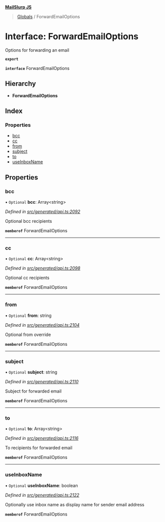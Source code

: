 **[MailSlurp JS](../README.md)**

> [Globals](../README.md) / ForwardEmailOptions

# Interface: ForwardEmailOptions

Options for forwarding an email

**`export`** 

**`interface`** ForwardEmailOptions

## Hierarchy

* **ForwardEmailOptions**

## Index

### Properties

* [bcc](forwardemailoptions.md#bcc)
* [cc](forwardemailoptions.md#cc)
* [from](forwardemailoptions.md#from)
* [subject](forwardemailoptions.md#subject)
* [to](forwardemailoptions.md#to)
* [useInboxName](forwardemailoptions.md#useinboxname)

## Properties

### bcc

• `Optional` **bcc**: Array\<string>

*Defined in [src/generated/api.ts:2092](https://github.com/mailslurp/mailslurp-client/blob/24bff2e/src/generated/api.ts#L2092)*

Optional bcc recipients

**`memberof`** ForwardEmailOptions

___

### cc

• `Optional` **cc**: Array\<string>

*Defined in [src/generated/api.ts:2098](https://github.com/mailslurp/mailslurp-client/blob/24bff2e/src/generated/api.ts#L2098)*

Optional cc recipients

**`memberof`** ForwardEmailOptions

___

### from

• `Optional` **from**: string

*Defined in [src/generated/api.ts:2104](https://github.com/mailslurp/mailslurp-client/blob/24bff2e/src/generated/api.ts#L2104)*

Optional from override

**`memberof`** ForwardEmailOptions

___

### subject

• `Optional` **subject**: string

*Defined in [src/generated/api.ts:2110](https://github.com/mailslurp/mailslurp-client/blob/24bff2e/src/generated/api.ts#L2110)*

Subject for forwarded email

**`memberof`** ForwardEmailOptions

___

### to

• `Optional` **to**: Array\<string>

*Defined in [src/generated/api.ts:2116](https://github.com/mailslurp/mailslurp-client/blob/24bff2e/src/generated/api.ts#L2116)*

To recipients for forwarded email

**`memberof`** ForwardEmailOptions

___

### useInboxName

• `Optional` **useInboxName**: boolean

*Defined in [src/generated/api.ts:2122](https://github.com/mailslurp/mailslurp-client/blob/24bff2e/src/generated/api.ts#L2122)*

Optionally use inbox name as display name for sender email address

**`memberof`** ForwardEmailOptions

